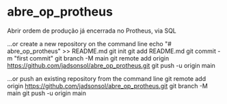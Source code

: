 # abre_op_protheus
Abrir ordem de produção já encerrada no Protheus, via SQL

…or create a new repository on the command line
echo "# abre_op_protheus" >> README.md
git init
git add README.md
git commit -m "first commit"
git branch -M main
git remote add origin https://github.com/jadsonsol/abre_op_protheus.git
git push -u origin main

…or push an existing repository from the command line
git remote add origin https://github.com/jadsonsol/abre_op_protheus.git
git branch -M main
git push -u origin main

